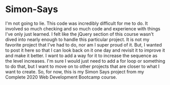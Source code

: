 # Simon-Says
I'm not going to lie. This code was incredibly difficult for me to do. It involved so much checking and so much code and experience with things I've only just learned. I felt like the jQuery section of this course wasn't dived into nearly enough to handle this particular project. It is not my favorite project that I've had to do, nor am I super proud of it. But, I wanted to post it here so that I can look back on it one day and revisit it to improve it and make it better. I want to add a way for it to increase the sequence as the level increases. I'm sure I would just need to add a for loop or something to do that, but I want to move on to other projects that are closer to what I want to create. So, for now, this is my Simon Says project from my Complete 2020 Web Development Bootcamp course.

